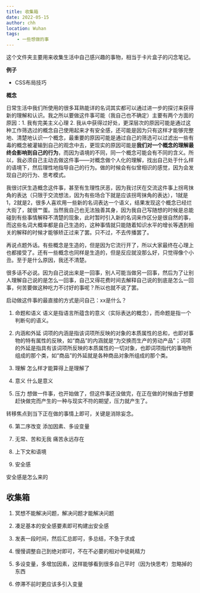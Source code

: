```yaml
---
title: 收集箱
date: 2022-05-15
author: chh
location: Wuhan  
tags:
    - 一些想做的事
---
```


这个文件夹主要用来收集生活中自己感兴趣的事物，相当于卡片盒子的闪念笔记。

**例子**

- CSS布局技巧

**概念**

日常生活中我们所使用的很多耳熟能详的名词其实都可以通过进一步的探讨来获得新的理解和认识。我之所以要做这件事可能（我自己也不确定）主要有两个方面的原因：1. 我有完美主义心理 2. 我从中获得过好处，更深层次的原因可能是通过这种工作筛选过的概念自己使用起来才有安全感，还可能是因为只有这样才能够完整地、清楚地认识一个概念，最重要的原因可能是通过自己的筛选可以过滤出一些有毒的概念被灌输到自己的观念中去，更现实的原因可能是**我们对一个概念的理解最终会影响到自己的行为**，而因为语境的不同，同一个概念可能会有不同的含义。所以，我必须自己主动去做这件事——对概念做个人化的理解，找出自己处于什么样的语境下，然后理性地指导自己的行为。做的时候会有似曾相识的感觉，因为会发现自己的行为、思考模式。

我很讨厌生造概念这件事，甚至有生理性厌恶，因为我讨厌在交流这件事上拐弯抹角的表达（只限于交流想法，因为有些场合下就是应该拐弯抹角的表达），1就是1，2就是2，很多人喜欢用一些新的名词表达一个语义，结果发现这个概念已经烂大街了，就很艹蛋。当然我自己也无法独善其身，因为我自己写随想的时候是总能碰到有些事情解释不清楚的现象，此时暂时引入新的名词来作区分是很自然的事，而这些名词大概率都是自己生造的，这种事情就只能随着知识水平的增长等遇到相关的解释的时候才能够矫正过来了罢。只不过，不去传播罢了。

再说点题外话。有些概念是生造的，但是因为它流行开了，所以大家最终在心理上也都接受了。还有一些概念也同样是生造的，但是反应就没那么好，只觉得像个小丑。至于是什么原因，我还不清楚。

很多话不必说。因为自己说出来是一回事，别人可能当做另一回事，然后为了让别人理解自己说的是怎么一回事，自己又得花费时间去解释自己说的到底是怎么一回事，何苦要做这种吃力不讨好的事呢？所以也就不说了罢。

启动做这件事的最直接的方式是问自己：xx是什么？

1. 命题和语义
语义是指语言所蕴含的意义（实际表达的概念），而命题是指一个判断句的语义。

2. 内涵和外延
词项的内涵是指该词项所反映的对象的本质属性的总和，也即对事物的特有属性的反映，如“商品”的内涵就是“为交换而生产的劳动产品”；词项的外延是指具有该词项所反映的本质属性的一切对象，也即词项指代的事物所组成的那个类，如“商品”的外延就是各种商品对象所组成的那个类。

3. 理解
怎么样才能算得上是理解了

4. 意义
什么是意义

5. 压力
想做一件事，也开始做了，但这件事还没做完，在正在做的时候由于想要赶快做完而产生的一种与现实不符的期望，压力就产生了。

转移焦点到当下正在做的事情上即可，关键是消除妄念。

6. 第二序改变
添加因素、多设变量

7. 无常、苦和无我
痛苦永远存在

8. 上下文和语境

9. 安全感

安全感是怎么来的

## 收集箱
1. 冥想不能解决问题，解决问题才能解决问题

2. 凑足基本的安全感要素即可构建出安全感

3. 发表一段时间，然后汇总即可，多总结，不急于求成

4. 慢慢调整自己到绝对即可，不在不必要的相对中徒耗精力

5. 多设变量，多增加因素，这样能够看到很多自己平时（因为快思考）忽略掉的东西

6. 停滞不前时更应该多引入变量